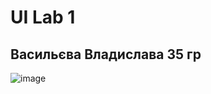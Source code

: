 # UI Lab 1
## Васильєва Владислава 35 гр 
![image](https://user-images.githubusercontent.com/91936629/172021030-87f14401-f7a3-4852-b49b-cc633064663f.png)
